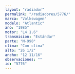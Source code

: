 ```yaml
---
layout: "radiador"
permalink: "/radiadores/5776/"
marca: "Volkswagen"
modelo: "Atlantic"
ano: "1985"
motor: "L4 1.6"
transmision: "Estándar"
parte: "M-990"
clima: "Con clima"
alto: "26 1/2"
ancho: "12 11/16"
observaciones: ""
id: "5776"
---
```


